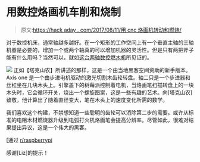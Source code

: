 # 用数控烙画机车削和烧制

> 原文:[https://hack aday . com/2017/08/11/用 cnc 烙画机转动和燃烧/](https://hackaday.com/2017/08/11/turning-and-burning-with-a-cnc-pyrography-machine/)

对于数控机床，通常轴越多越好。在一个矩形的工作空间上有一个垂直主轴的三轴机器是必要的，增加一个或两个轴真的可以增加机器的灵活性。但是只有两把斧子能有什么用吗？当然可以，就如[这台两轴数控燃木机](https://imgur.com/gallery/ATy69)所见证的。

[![](../Images/b1e546f1d3559819518c13740632a2a2.png)](https://hackaday.com/wp-content/uploads/2017/08/ezgif-com-crop.gif) 正如【塔克山农】所讲述的那样，这是一个由当地黑客空间资助的新手版本。Axis one 是一个由步进电机驱动的激光切割木齿轮转盘。轴二只是一个步进器和丝杠坐在几块木头上。引擎盖下的树莓派控制着电机，当烙画笔扫描转盘上的一块木头时，它会循环开关，烧出一个螺旋图案，这是一些有趣的艺术。向[塔克山农]致敬，他计算出了随着直径变大，笔在木头上的速度变化所需的数学。

我们喜欢这个构建，不禁想知道一些聪明的齿轮可以消除第二步的需要。或许从标准的电阻木材燃烧器升级到电弧打火机烙画笔会提高分辨率。尽管如此，很难对结果提出异议，这是一个伟大的黑客。

[通过 [r/raspberrypi](https://www.reddit.com/r/raspberry_pi/comments/6rykds/i_made_a_spiral_wood_burner_with_raspberry_pi/)

感谢[Liz]的提示！